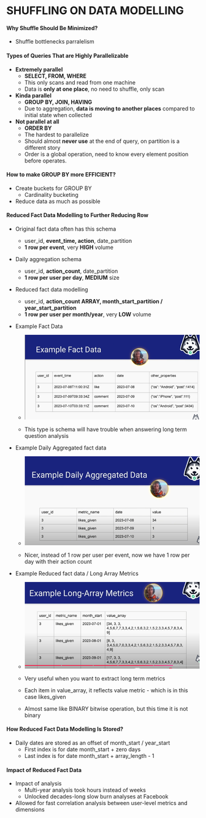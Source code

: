 # SHUFFLING ON DATA MODELLING

#### Why Shuffle Should Be Minimized?

- Shuffle bottlenecks parralelism

#### Types of Queries That are Highly Parallelizable

- **Extremely parallel**
    - **SELECT, FROM, WHERE**
    - This only scans and read from one machine
    - Data is **only at one place**, no need to shuffle, only scan
- **Kinda parallel**
    - **GROUP BY, JOIN, HAVING**
    - Due to aggregation, **data is moving to another places** compared to initial state when collected
- **Not parallel at all**
    - **ORDER BY**
    - The hardest to parallelize
    - Should almost **never use** at the end of query, on partition is a different story
    - Order is a global operation, need to know every element position before operates.

#### How to make GROUP BY more EFFICIENT?

- Create buckets for GROUP BY
    - Cardinality bucketing
- Reduce data as much as possible

#### Reduced Fact Data Modelling to Further Reducing Row

- Original fact data often has this schema
    - user_id, **event_time, action**, date_partition
    - **1 row per event**, very **HIGH** volume
- Daily aggregation schema
    - user_id, **action_count**, date_partition
    - **1 row per user per day**, **MEDIUM** size
- Reduced fact data modelling
    - user_id, **action_count ARRAY, month_start_partition / year_start_partition**
    - **1 row per user per month/year**, very **LOW** volume

- Example Fact Data

    - ![alt text](../assets/image7.png)

    - This type is schema will have trouble when answering long term question analysis

- Example Daily Aggregated fact data

    - ![alt text](../assets/image8.png)

    - Nicer, instead of 1 row per user per event, now we have 1 row per day with their action count

- Example Reduced fact data / Long Array Metrics

    - ![alt text](../assets/image9.png)

    - Very useful when you want to extract long term metrics
    - Each item in value_array, it reflects value metric - which is in this case likes_given
    - Almost same like BINARY bitwise operation, but this time it is not binary

#### How Reduced Fact Data Modelling Is Stored?

- Daily dates are stored as an offset of month_start / year_start
    - First index is for date month_start + zero days
    - Last index is for date month_start + array_length - 1

#### Impact of Reduced Fact Data

- Impact of analysis
    - Multi-year analysis took hours instead of weeks
    - Unlocked decades-long slow burn analyses at Facebook
- Allowed for fast correlation analysis between user-level metrics
and dimensions

